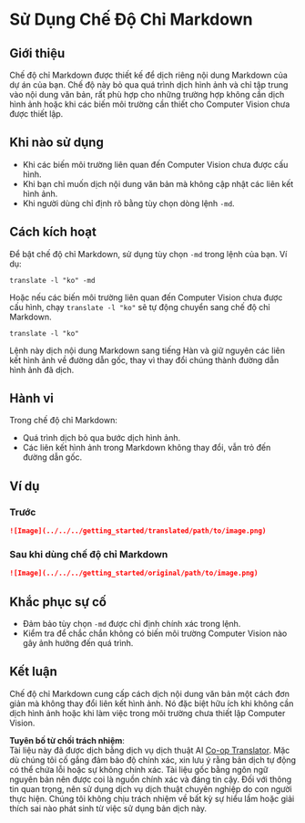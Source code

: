 <!--
CO_OP_TRANSLATOR_METADATA:
{
  "original_hash": "9b1b247a8d0f1736459e0e9ede0d9c92",
  "translation_date": "2025-05-06T17:44:39+00:00",
  "source_file": "getting_started/markdown-only-mode.md",
  "language_code": "vi"
}
-->
# Sử Dụng Chế Độ Chỉ Markdown

## Giới thiệu  
Chế độ chỉ Markdown được thiết kế để dịch riêng nội dung Markdown của dự án của bạn. Chế độ này bỏ qua quá trình dịch hình ảnh và chỉ tập trung vào nội dung văn bản, rất phù hợp cho những trường hợp không cần dịch hình ảnh hoặc khi các biến môi trường cần thiết cho Computer Vision chưa được thiết lập.

## Khi nào sử dụng  
- Khi các biến môi trường liên quan đến Computer Vision chưa được cấu hình.  
- Khi bạn chỉ muốn dịch nội dung văn bản mà không cập nhật các liên kết hình ảnh.  
- Khi người dùng chỉ định rõ bằng tùy chọn dòng lệnh `-md`.

## Cách kích hoạt  
Để bật chế độ chỉ Markdown, sử dụng tùy chọn `-md` trong lệnh của bạn. Ví dụ:  
```
translate -l "ko" -md
```

Hoặc nếu các biến môi trường liên quan đến Computer Vision chưa được cấu hình, chạy `translate -l "ko"` sẽ tự động chuyển sang chế độ chỉ Markdown.

```
translate -l "ko"
```

Lệnh này dịch nội dung Markdown sang tiếng Hàn và giữ nguyên các liên kết hình ảnh về đường dẫn gốc, thay vì thay đổi chúng thành đường dẫn hình ảnh đã dịch.

## Hành vi  
Trong chế độ chỉ Markdown:  
- Quá trình dịch bỏ qua bước dịch hình ảnh.  
- Các liên kết hình ảnh trong Markdown không thay đổi, vẫn trỏ đến đường dẫn gốc.

## Ví dụ  
### Trước  
```markdown
![Image](../../../getting_started/translated/path/to/image.png)
```  
### Sau khi dùng chế độ chỉ Markdown  
```markdown
![Image](../../../getting_started/original/path/to/image.png)
```

## Khắc phục sự cố  
- Đảm bảo tùy chọn `-md` được chỉ định chính xác trong lệnh.  
- Kiểm tra để chắc chắn không có biến môi trường Computer Vision nào gây ảnh hưởng đến quá trình.

## Kết luận  
Chế độ chỉ Markdown cung cấp cách dịch nội dung văn bản một cách đơn giản mà không thay đổi liên kết hình ảnh. Nó đặc biệt hữu ích khi không cần dịch hình ảnh hoặc khi làm việc trong môi trường chưa thiết lập Computer Vision.

**Tuyên bố từ chối trách nhiệm**:  
Tài liệu này đã được dịch bằng dịch vụ dịch thuật AI [Co-op Translator](https://github.com/Azure/co-op-translator). Mặc dù chúng tôi cố gắng đảm bảo độ chính xác, xin lưu ý rằng bản dịch tự động có thể chứa lỗi hoặc sự không chính xác. Tài liệu gốc bằng ngôn ngữ nguyên bản nên được coi là nguồn chính xác và đáng tin cậy. Đối với thông tin quan trọng, nên sử dụng dịch vụ dịch thuật chuyên nghiệp do con người thực hiện. Chúng tôi không chịu trách nhiệm về bất kỳ sự hiểu lầm hoặc giải thích sai nào phát sinh từ việc sử dụng bản dịch này.